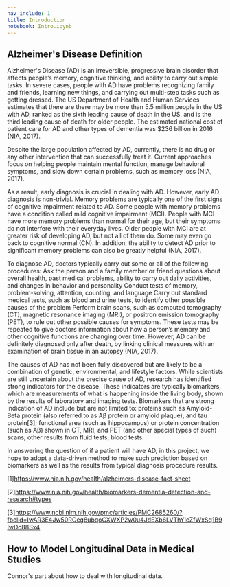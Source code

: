 ```yaml
---
nav_include: 1
title: Introduction
notebook: Intro.ipynb
---
```


## Alzheimer's Disease Definition

Alzheimer's Disease (AD) is an irreversible, progressive brain disorder that affects people’s memory, cognitive thinking, and ability to carry out simple tasks. In severe cases, people with AD have problems recognizing family and friends, learning new things, and carrying out multi-step tasks such as getting dressed. The US Department of Health and Human Services estimates that there are there may be more than 5.5 million people in the US with AD, ranked as the sixth leading cause of death in the US, and is the third leading cause of death for older people. The estimated national cost of patient care for AD and other types of dementia was $236 billion in 2016  (NIA, 2017).

Despite the large population affected by AD, currently, there is no drug or any other intervention that can successfully treat it. Current approaches focus on helping people maintain mental function, manage behavioral symptoms, and slow down certain problems, such as memory loss  (NIA, 2017).

As a result, early diagnosis is crucial in dealing with AD. However, early AD diagnosis is non-trivial. Memory problems are typically one of the first signs of cognitive impairment related to AD. Some people with memory problems have a condition called mild cognitive impairment (MCI). People with MCI have more memory problems than normal for their age, but their symptoms do not interfere with their everyday lives. Older people with MCI are at greater risk of developing AD, but not all of them do. Some may even go back to cognitive normal (CN). In addition, the ability to detect AD prior to significant memory problems can also be greatly helpful  (NIA, 2017).

To diagnose AD, doctors typically carry out some or all of the following procedures:
Ask the person and a family member or friend questions about overall health, past medical problems, ability to carry out daily activities, and changes in behavior and personality
Conduct tests of memory, problem-solving, attention, counting, and language
Carry out standard medical tests, such as blood and urine tests, to identify other possible causes of the problem
Perform brain scans, such as computed tomography (CT), magnetic resonance imaging (MRI), or positron emission tomography (PET), to rule out other possible causes for symptoms.
These tests may be repeated to give doctors information about how a person’s memory and other cognitive functions are changing over time. However, AD can be definitely diagnosed only after death, by linking clinical measures with an examination of brain tissue in an autopsy  (NIA, 2017).


The causes of AD has not been fully discovered but are likely to be a combination of genetic, environmental, and lifestyle factors. While scientists are still uncertain about the precise cause of AD, research has identified strong indicators for the disease. These indicators are typically biomarkers, which are measurements of what is happening inside the living body, shown by the results of laboratory and imaging tests. Biomarkers that are strong indication of AD include but are not limited to: proteins such as Amyloid-Beta protein (also referred to as Aβ protein or amyloid plaque), and tau protein[3]; functional area (such as hippocampus) or protein concentration (such as Aβ) shown in CT, MRI, and PET (and other special types of such) scans; other results from fluid tests, blood tests.

In answering the question of if a patient will have AD, in this project, we hope to adopt a data-driven method to make such prediction based on biomarkers as well as the results from typical diagnosis procedure results.



[1]https://www.nia.nih.gov/health/alzheimers-disease-fact-sheet

[2]https://www.nia.nih.gov/health/biomarkers-dementia-detection-and-research#types

[3]https://www.ncbi.nlm.nih.gov/pmc/articles/PMC2685260/?fbclid=IwAR3E4Jw50RGeg8ubqoCXWXP2w0u4JdEXb6LVThYlcZfWxSq1B9IwDc88Sx4

## How to Model Longitudinal Data in Medical Studies

Connor's part about how to deal with longitudinal data.
